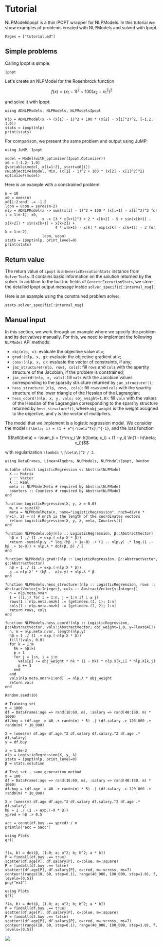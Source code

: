 # Tutorial

NLPModelsIpopt is a thin IPOPT wrapper for NLPModels. In this tutorial we show examples of problems created with NLPModels and solved with Ipopt.

```@contents
Pages = ["tutorial.md"]
```

## Simple problems

Calling Ipopt is simple:

```@docs
ipopt
```

Let's create an NLPModel for the Rosenbrock function
```math
f(x) = (x_1 - 1)^2 + 100 (x_2 - x_1^2)^2
```
and solve it with Ipopt:
```@example ex1
using ADNLPModels, NLPModels, NLPModelsIpopt

nlp = ADNLPModel(x -> (x[1] - 1)^2 + 100 * (x[2] - x[1]^2)^2, [-1.2; 1.0])
stats = ipopt(nlp)
print(stats)
```

For comparison, we present the same problem and output using JuMP:
```@example ex2
using JuMP, Ipopt

model = Model(with_optimizer(Ipopt.Optimizer))
x0 = [-1.2; 1.0]
@variable(model, x[i=1:2], start=x0[i])
@NLobjective(model, Min, (x[1] - 1)^2 + 100 * (x[2] - x[1]^2)^2)
optimize!(model)
```

Here is an example with a constrained problem:
```@example ex1
n = 10
x0 = ones(n)
x0[1:2:end] .= -1.2
lcon = ucon = zeros(n-2)
nlp = ADNLPModel(x -> sum((x[i] - 1)^2 + 100 * (x[i+1] - x[i]^2)^2 for i = 1:n-1), x0,
                 x -> [3 * x[k+1]^3 + 2 * x[k+2] - 5 + sin(x[k+1] - x[k+2]) * sin(x[k+1] + x[k+2]) +
                       4 * x[k+1] - x[k] * exp(x[k] - x[k+1]) - 3 for k = 1:n-2],
                 lcon, ucon)
stats = ipopt(nlp, print_level=0)
print(stats)
```

## Return value

The return value of `ipopt` is a `GenericExecutionStats` instance from `SolverTools`. It contains basic information on the solution returned by the solver.
In addition to the built-in fields of `GenericExecutionStats`, we store the detailed Ipopt output message inside `solver_specific[:internal_msg]`.

Here is an example using the constrained problem solve:
```@example ex1
stats.solver_specific[:internal_msg]
```

## Manual input

In this section, we work through an example where we specify the problem and its derivatives manually. For this, we need to implement the following `NLPModel` API methods:
- `obj(nlp, x)`: evaluate the objective value at `x`;
- `grad!(nlp, x, g)`: evaluate the objective gradient at `x`;
- `cons!(nlp, x, c)`: evaluate the vector of constraints, if any;
- `jac_structure!(nlp, rows, cols)`: fill `rows` and `cols` with the spartity structure of the Jacobian, if the problem is constrained;
- `jac_coord!(nlp, x, vals)`: fill `vals` with the Jacobian values corresponding to the sparsity structure returned by `jac_structure!()`;
- `hess_structure!(nlp, rows, cols)`: fill `rows` and `cols` with the spartity structure of the lower triangle of the Hessian of the Lagrangian;
- `hess_coord!(nlp, x, y, vals; obj_weight=1.0)`: fill `vals` with the values of the Hessian of the Lagrangian corresponding to the sparsity structure returned by `hess_structure!()`, where `obj_weight` is the weight assigned to the objective, and `y` is the vector of multipliers.

The model that we implement is a logistic regression model. We consider the model ``h(\beta; x) = (1 + e^{-\beta^Tx})^{-1}``, and the loss function
```math
\ell(\beta) = -\sum_{i = 1}^m y_i \ln h(\beta; x_i) + (1 - y_i) \ln(1 - h(\beta; x_i))
```
with regularization ``\lambda \|\beta\|^2 / 2``.

```@example ex3
using DataFrames, LinearAlgebra, NLPModels, NLPModelsIpopt, Random

mutable struct LogisticRegression <: AbstractNLPModel
  X :: Matrix
  y :: Vector
  λ :: Real
  meta :: NLPModelMeta # required by AbstractNLPModel
  counters :: Counters # required by AbstractNLPModel
end

function LogisticRegression(X, y, λ = 0.0)
  m, n = size(X)
  meta = NLPModelMeta(n, name="LogisticRegression", nnzh=div(n * (n+1), 2) + n) # nnzh is the length of the coordinates vectors
  return LogisticRegression(X, y, λ, meta, Counters())
end

function NLPModels.obj(nlp :: LogisticRegression, β::AbstractVector)
  hβ = 1 ./ (1 .+ exp.(-nlp.X * β))
  return -sum(nlp.y .* log.(hβ .+ 1e-8) .+ (1 .- nlp.y) .* log.(1 .- hβ .+ 1e-8)) + nlp.λ * dot(β, β) / 2
end

function NLPModels.grad!(nlp :: LogisticRegression, β::AbstractVector, g::AbstractVector)
  hβ = 1 ./ (1 .+ exp.(-nlp.X * β))
  g .= nlp.X' * (hβ .- nlp.y) + nlp.λ * β
end

function NLPModels.hess_structure!(nlp :: LogisticRegression, rows :: AbstractVector{<:Integer}, cols :: AbstractVector{<:Integer})
  n = nlp.meta.nvar
  I = ((i,j) for i = 1:n, j = 1:n if i ≥ j)
  rows[1 : nlp.meta.nnzh] .= [getindex.(I, 1); 1:n]
  cols[1 : nlp.meta.nnzh] .= [getindex.(I, 2); 1:n]
  return rows, cols
end

function NLPModels.hess_coord!(nlp :: LogisticRegression, β::AbstractVector, vals::AbstractVector; obj_weight=1.0, y=Float64[])
  n, m = nlp.meta.nvar, length(nlp.y)
  hβ = 1 ./ (1 .+ exp.(-nlp.X * β))
  fill!(vals, 0.0)
  for k = 1:m
    hk = hβ[k]
    p = 1
    for j = 1:n, i = j:n
      vals[p] += obj_weight * hk * (1 - hk) * nlp.X[k,i] * nlp.X[k,j]
      p += 1
    end
  end
  vals[nlp.meta.nnzh+1:end] .= nlp.λ * obj_weight
  return vals
end

Random.seed!(0)

# Training set
m = 1000
df = DataFrame(:age => rand(18:60, m), :salary => rand(40:180, m) * 1000)
df.buy = (df.age .> 40 .+ randn(m) * 5) .| (df.salary .> 120_000 .+ randn(m) * 10_000)

X = [ones(m) df.age df.age.^2 df.salary df.salary.^2 df.age .* df.salary]
y = df.buy

λ = 1.0e-2
nlp = LogisticRegression(X, y, λ)
stats = ipopt(nlp, print_level=0)
β = stats.solution

# Test set - same generation method
m = 100
df = DataFrame(:age => rand(18:60, m), :salary => rand(40:180, m) * 1000)
df.buy = (df.age .> 40 .+ randn(m) * 5) .| (df.salary .> 120_000 .+ randn(m) * 10_000)

X = [ones(m) df.age df.age.^2 df.salary df.salary.^2 df.age .* df.salary]
hβ = 1 ./ (1 .+ exp.(-X * β))
ypred = hβ .> 0.5

acc = count(df.buy .== ypred) / m
println("acc = $acc")
```

```@setup ex3
using Plots
gr()


f(a, b) = dot(β, [1.0; a; a^2; b; b^2; a * b])
P = findall(df.buy .== true)
scatter(df.age[P], df.salary[P], c=:blue, m=:square)
P = findall(df.buy .== false)
scatter!(df.age[P], df.salary[P], c=:red, m=:xcross, ms=7)
contour!(range(18, 60, step=0.1), range(40_000, 180_000, step=1.0), f, levels=[0.5])
png("ex3")
```

```
using Plots
gr()

f(a, b) = dot(β, [1.0; a; a^2; b; b^2; a * b])
P = findall(df.buy .== true)
scatter(df.age[P], df.salary[P], c=:blue, m=:square)
P = findall(df.buy .== false)
scatter!(df.age[P], df.salary[P], c=:red, m=:xcross, ms=7)
contour!(range(18, 60, step=0.1), range(40_000, 180_000, step=1.0), f, levels=[0.5])
```

![](ex3.png)

